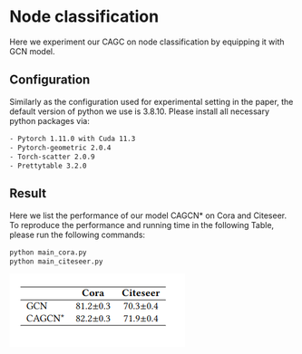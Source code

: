 # Node classification
Here we experiment our CAGC on node classification by equipping it with GCN model.

## Configuration
Similarly as the configuration used for experimental setting in the paper, the default version of python we use is 3.8.10. Please install all necessary python packages via:
```linux
- Pytorch 1.11.0 with Cuda 11.3
- Pytorch-geometric 2.0.4
- Torch-scatter 2.0.9
- Prettytable 3.2.0
```

## Result
Here we list the performance of our model CAGCN* on Cora and Citeseer. To reproduce the performance and running time in the following Table, please run the following commands:
```linux
python main_cora.py
python main_citeseer.py
```
![](./tab_node_classification.png)
